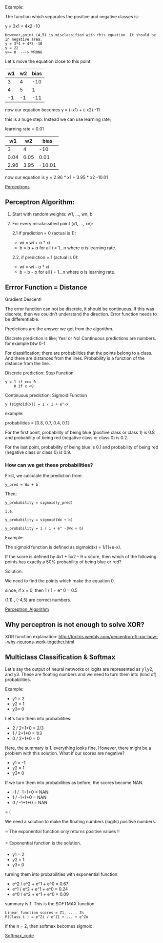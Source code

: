Example:

The function which separates the positive and negative classes is:

y = 3x1 + 4x2 -10

    However,point (4,5) is misclassified with this equation. It should be in negative area.  
    y = 3*4 + 4*5 -10 
    y = 22   
    y>= 0  ---> WRONG

Let's move the equation close to this point: 

| w1 | w2 | bias |
|---|----| --- |
| 3 | 4 | -10
| 4 | 5 | 1
| -1 | -1 | -11

now our equation becomes  y = (-x1) + (-x2) -11

this is a huge step. Instead we can use learning rate;

learning rate = 0.01

| w1 | w2 | bias |
|---|----| --- |
| 3 | 4 | -10
| 0.04 | 0.05 | 0.01
| 2.96 | 3.95 | -10.01

now our equation is y = 2.96 * x1 + 3.95 * x2 -10.01

[Perceptrons](https://github.com/pelinbalci/Intro_Deep_Learning/blob/master/Intro_NN/intro_codes/Perceptrons.py)


## Perceptron Algorithm:

1. Start with random weights: w1, ..., wn, b

2. For every misclassified point (x1, ..., xn):

    2.1 if prediction = 0 (actual is 1):
    
     - wi = wi + &alpha; * xi
     - b = b + &alpha;
     for all i = 1...n where &alpha; is learning rate. 
     
    2.2. if prediction = 1 (actual is 0):
    
     - wi = wi - &alpha; * xi
     - b = b - &alpha;
     for all i = 1...n where &alpha; is learning rate. 
     
## Errror Function = Distance

Gradient Descent!

The error function can not be discrete, it should be continuous. If this was discrete, then we couldn't understand the direction.
Error function needs to be differentiable. 


Predictions are the answer we get from the algorithm. 

Discrete prediction is like; Yes! or No!
Continuous predictions are numbers. for example btw 0-1

For classification; there are probabilities that the points belong to a class. 
And there are distances from the lines.  Probability is a function of the distance from the line. 


Discrete prediction:
Step Function

    y = 1 if x>= 0 
        0 if x <0
        
Continuous prediction:
Sigmoid Function

    y (sigmoid(x)) = 1 / 1 + e^-x


example:

probabilities = [0.8, 0.7, 0.4, 0.1]

For the first point, probability of being blue (positive class or class 1) is 0.8 and probability of being red (negative class or class 0) is 0.2.

For the last point, probability of being blue is 0.1 and probability of being red (negative class or class 0) is 0.9.

### How can we get these probabilities?

First, we calculate the prediction from:

    y_pred = Wx + b

Then;

    y_probability = sigmoid(y_pred)
    
    i.e.
    
    y_probability = sigmoid(Wx + b)
    
    y_probability = 1 / 1 + e^ -(Wx + b)
   
Example:

The sigmoid function is defined as sigmoid(x) = 1/(1+e-x). 

If the score is defined by 4x1 + 5x2 - 9 = score, then which of the following points has exactly a 50% probability 
of being blue or red? 

Solution: 

We need to find the points which make the equation 0.

since; if x = 0, then 1 / 1 + e^ 0 = 0.5

(1,1) , (-4,5) are correct numbers.

[Perceptron_Algorithm](https://github.com/pelinbalci/Intro_Deep_Learning/blob/master/Intro_NN/intro_codes/perceptron_algorithm.py)

## Why perceptron is not enough to solve XOR?

XOR function explanation: http://toritris.weebly.com/perceptron-5-xor-how--why-neurons-work-together.html

## Multiclass Classification & Softmax

Let's say the output of neural networks or logits are represented as y1,y2, and y3. These are floating numbers and we need to turn them into (kind of) probabilities. 

Example:

- y1 = 2
- y2 = 1
- y3= 0

Let's turn them into probabilities: 

- 2 / 2+1+0 = 2/3
- 1 / 2+1+0 = 1/3
- 0 / 2+1+0 = 0

Here, the summary is 1. everything looks fine. However, there might be a problem with this solution. What if our scores are negative? 

- y1 = -1
- y2 = 1
- y3= 0

If we turn them into probabilities as before, the scores become NAN. 

- -1 / -1+1+0 = NAN
- 1 / -1+1+0 = NAN
- 0 / -1+1+0 = NAN

 = (

 We need a solution to make the floating numbers (logits) positive numbers. 
 
 ⭐️ The exponential function only returns positive values !!
 
 ⭐️ Exponential function is the solution. 

- y1 = 2
- y2 = 1
- y3= 0

turning them into probabilities with exponential function:

- e^2 / e^2 + e^1 + e^0 = 0.67
- e^1 / e^2 + e^1 + e^0 = 0.24
- e^0 / e^2 + e^1 + e^0 = 0.09

summary is 1. This is the SOFTMAX function. 

    Linear function scores = Z1, ..., Zn
    P(Class i ) = e^Zi / e^Z1 + ... + e^Zn

if the n = 2, then softmax becomes sigmoid. 

[Softmax_code](https://github.com/pelinbalci/Intro_Deep_Learning/blob/master/Intro_NN/intro_codes/softmax.py)
